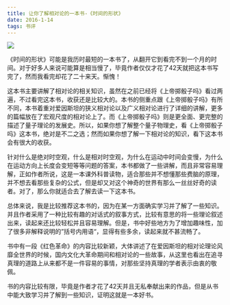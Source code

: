 ```yaml
---
title: 让你了解相对论的一本书-《时间的形状》
date: 2016-1-14
tags: 书评
---
```


![](/image/about_book/Time01.jpg)

《时间的形状》可能是我历时最短的一本书了，从翻开它到看完不到一个月的时间。对于好多人来说可能算是相当慢了，毕竟作者仅仅才花了42天就把这本书写完了，然而我看完却花了二十来天。惭愧！

这本书主要讲解了相对论的相关知识，虽然在之前已经将《上帝掷骰子吗》看过两遍，不过看完这本书，收获还是比较大的。本书的侧重点跟《上帝掷骰子吗》有所不同，本书着重对爱因斯坦的狭义相对论以及广义相对论进行了详细的讲解，更多的篇幅放在了宏观尺度的相对论上了。而《上帝掷骰子吗》则是更全面、更完整的描述了量子理论的发展史。所以，如果你想了解整个量子物理史，看《上帝掷骰子吗》这本书，绝对是不二之选；然而如果你想了解一下相对论的知识，看下这本书会有很大的收获。

针对什么是绝对时空观，什么是相对时空观，为什么在运动中时间会变慢，为什么在运动方向上长度会变短等等问题的答案，本书都做了一些讲解，而且非常容易理解，正如作者所说，这是一本课外科普读物，适合那些并不想懂那些费脑的原理，并不想去看那些复杂的公式，但是却又对这个神奇的世界有那么一丝丝好奇的读者。对了，那么你就适合去了解去读一下这本书。

总体来说，我是比较推荐这本书的，因为在某一方面确实学习并了解了一些知识。并且作者采用了一种比较有趣的对话式的叙事方式，比较有意思的将一些理论叙述出来，读起来还比较轻松并且容易理解。但是，书中好些地方为了增加趣味性，加了很多非解释说明的”括号内用语“，显得有些多余，读起来就不甚流畅了。

书中有一段《红色革命》的内容比较新颖，大体讲述了在爱因斯坦的相对论理论风靡全世界的时候，国内文化大革命期间和相对论的一些故事，从这里也看出在追寻真理的道路上从来都不是一件容易的事情，对那些坚持真理的学者表示由衷的敬佩。

书的内容比较有限，毕竟是作者才花了42天并且无私奉献出来的作品，但是从书中能大致学习并了解到一些知识，证明这就是一本好书。